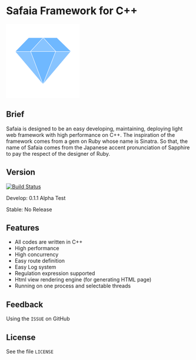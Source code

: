 # Safaia Framework for C++
![Safaia Logo](https://raw.githubusercontent.com/dsh0416/safaia-framework/master/doc/res/logo.png)

## Brief
Safaia is designed to be an easy developing, maintaining, deploying light web framework with high performance on C++. The inspiration of the framework comes from a gem on Ruby whose name is Sinatra. So that, the name of Safaia comes from the Japanese accent pronunciation of Sapphire to pay the respect of the designer of Ruby.

## Version

[![Build Status](https://travis-ci.org/dsh0416/safaia-framework.svg?branch=master)](https://travis-ci.org/dsh0416/safaia-framework)

Develop: 0.1.1 Alpha Test

Stable: No Release

## Features
- All codes are written in C++
- High performance
- High concurrency
- Easy route definition
- Easy Log system
- Regulation expression supported
- Html view rendering engine (for generating HTML page)
- Running on one process and selectable threads

## Feedback
Using the `ISSUE` on GitHub


## License
See the file `LICENSE`